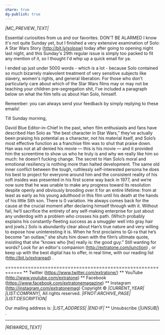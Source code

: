 ```yaml
---
share: true
dg-publish: true
---
```

*|MC_PREVIEW_TEXT|*

Essential curiosities from us and our favorites.
DON'T BE ALARMED
I know it's not quite Sunday yet, but I finished a very extensive examination of Solo: A Star Wars Story (http://bit.ly/solosw) today after going to opening night last night, and this Sunday's 29th regular issue is simply too packed to fit any mention of it, so I thought I'd whip up a quick email for ya.

I ended up just under 5000 words - which is a lot - because Solo contained so much bizarrely malevolent treatment of very sensitive subjects like slavery, women's rights, and general liberation. For those who don't particularly care about which of the Star Wars films may or may not be teaching your children pre-segregation shit, I've included a paragraph below on what the film tells us about Han Solo, himself.

Remember: you can always send your feedback by simply replying to these emails!

Till Sunday morning,

David Blue
Editor-in-Chief
In the past, when film enthusiasts and fans have described Han Solo as “the best character in Star Wars,” they’ve actually been praising his potential as a character, not his material itself, and Solo’s most effective function as a franchise film was to shut that praise down. Han was not at all denied his movie — this is his movie — and it provided him the screentime to show us who he truly is and why we really like him so much: he doesn’t fucking change. The secret to Han Solo’s moral and emotional resiliency is nothing more than halted development. The same old inner conflict between the tough, ruthlessly self-interested persona he does his best to project for everyone around him and the consistent reality of his soft insides was presented in his first scene way back in 1977, and we’re now sure that he was unable to make any progress toward its resolution despite openly and obviously brooding over it for an entire lifetime: from at least as early as his young adulthood in this film until
his death at the hands of his little Sith son. There is 0 variation. He always comes back for the cause at the crucial moment after declaring himself through with it. Without fail, he’ll sacrifice the entirety of any self-making enterprise for just about any underdog with a problem who crosses his path. (Which probably explains his constantly-fleeting success as a smuggler well into gray hair and jowls.) Solo is abundantly clear about Han’s true nature and very willing to expose how uninteresting it is. When he first proclaims to Qi-ra that he’s become “an outlaw,” she shuts him down with the film’s ultimate quote, insisting that she “knows who [he] really is: the good guy.”
Still wanting for words?
Look for an editor's companion (http://extratone.com/junction) ,
or keep up with the best
digital has to offer,
in real time,
with our reading list (http://bit.ly/extraread) .

============================================================
** Twitter (https://www.twitter.com/extratone/)
** YouTube (http://www.youtube.com/extratone)
** Facebook (https://www.facebook.com/extratonemagazine)
** Instagram (http://instagram.com/extratonemag)
Copyright © *|CURRENT_YEAR|* *|LIST:COMPANY|*, All rights reserved.
*|IFNOT:ARCHIVE_PAGE|* *|LIST:DESCRIPTION|*

Our mailing address is:
*|LIST_ADDRESS|* *|END:IF|*
** Unsubscribe (*|UNSUB|*)
.
________________________________________________________________________________________________________________________________________________________________________________________________________________________________________________________________________________________________________________________________________________________________________________________________________________________________________________________________________________________________________________________________________________________________________________________________________________________________________________________________________________________________________________________________________________________________________________________________________________________________________________________________________________________________________________________________________________________________________________________________________________________________________

*|REWARDS_TEXT|*